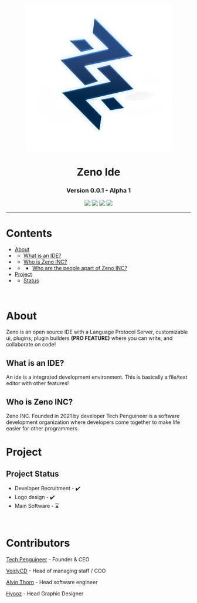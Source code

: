<p align="center">
    <img align="center" src="icons/logo.png" width=400px>
    <h1 align="center"> Zeno Ide </h1>
    <h3 align="center">  Version 0.0.1 - Alpha 1</h3>
</p>

<p align="center">
    <img src="https://img.shields.io/github/issues/ZenoINC/Zeno-IDE/opened.svg">
    <img src="https://img.shields.io/github/issues/ZenoINC/Zeno-IDE/bug.svg">
    <img src="https://img.shields.io/github/commit-activity/m/Techpenguineer/Dunamis">
    <img src="https://img.shields.io/github/contributors/ZenoINC/Zeno-IDE">
</p>
<hr>

# Contents

- [About](#about)
- - [What is an IDE?](#what-is-an-ide)
- - [Who is Zeno INC?](#who-is-zeno-inc)
- - - [Who are the people apart of Zeno INC?](#contributors)
- [Project](#project)
- - [Status](#project-development-status)

<br>

# About
 Zeno is an open source IDE with a Language Protocol Server, customizable ui, plugins, plugin builders **(PRO FEATURE)** where you can write, and collaborate on code!

## What is an IDE?
An ide is a integrated development environment. This is basically a file/text editor with other features! 

## Who is Zeno INC?
Zeno INC. Founded in 2021 by developer Tech Penguineer is a software development organization where developers come together to make life easier for other programmers.


# Project
## Project Status
- Developer Recruitment - ✔️
- Logo design - ✔️
- Main Software - ⌛
<br>

# Contributors

[Tech Penguineer](https://github.com/TechPenguineer) - Founder & CEO

[VoidyCD](https://github.com/VoidyCD) - Head of managing staff / COO

[Alvin Thorn](https://github.com/AlvinThorn008) - Head software engineer 

[Hyooz](https://www.youtube.com/channel/UC55Qio5fOoPuz0JbpGURUjw) - Head Graphic Designer